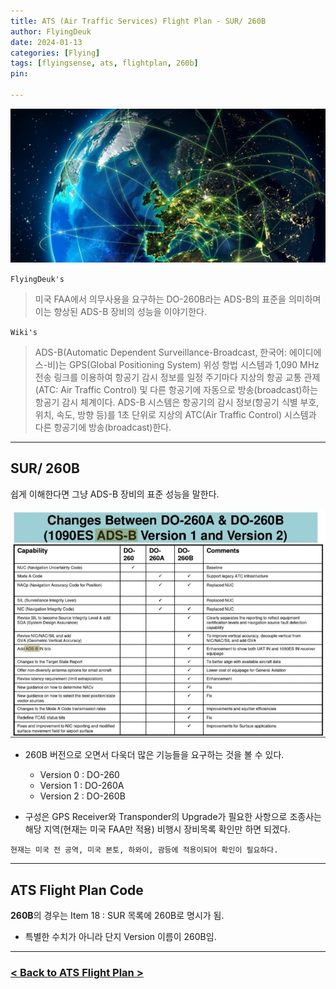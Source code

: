 ```yaml
---
title: ATS (Air Traffic Services) Flight Plan - SUR/ 260B
author: FlyingDeuk
date: 2024-01-13
categories: [Flying]
tags: [flyingsense, ats, flightplan, 260b]
pin:

---
```


![ats](/img/flying/sense/ats.jpg)

`FlyingDeuk's`
> 미국 FAA에서 의무사용을 요구하는 DO-260B라는 ADS-B의 표준을 의미하며 이는 향상된 ADS-B 장비의 성능을 이야기한다. 

`Wiki's`
> ADS-B(Automatic Dependent Surveillance-Broadcast, 한국어: 에이디에스-비)는 GPS(Global Positioning System) 위성 항법 시스템과 1,090 MHz 전송 링크를 이용하여 항공기 감시 정보를 일정 주기마다 지상의 항공 교통 관제(ATC: Air Traffic Control) 및 다른 항공기에 자동으로 방송(broadcast)하는 항공기 감시 체계이다. ADS-B 시스템은 항공기의 감시 정보(항공기 식별 부호, 위치, 속도, 방향 등)를 1초 단위로 지상의 ATC(Air Traffic Control) 시스템과 다른 항공기에 방송(broadcast)한다.

------------

## SUR/ 260B
쉽게 이해한다면 그냥 ADS-B 장비의 표준 성능을 말한다. 


![260b](/img/flying/sense/260b.jpg)

- 260B 버전으로 오면서 다욱더 많은 기능들을 요구하는 것을 볼 수 있다. 
    - Version 0 : DO-260
    - Version 1 : DO-260A
    - Version 2 : DO-260B

- 구성은 GPS Receiver와 Transponder의 Upgrade가 필요한 사항으로 조종사는 해당 지역(현재는 미국 FAA만 적용) 비행시 장비목록 확인만 하면 되겠다. 

`현재는 미국 전 공역, 미국 본토, 하와이, 괌등에 적용이되어 확인이 필요하다.` 

---------

## ATS Flight Plan Code

**260B**의 경우는 Item 18 : SUR 목록에 260B로 명시가 됨. 
- 특별한 수치가 아니라 단지 Version 이름이 260B임. 

----------


### [< Back to ATS Flight Plan >](/posts/ats/)
